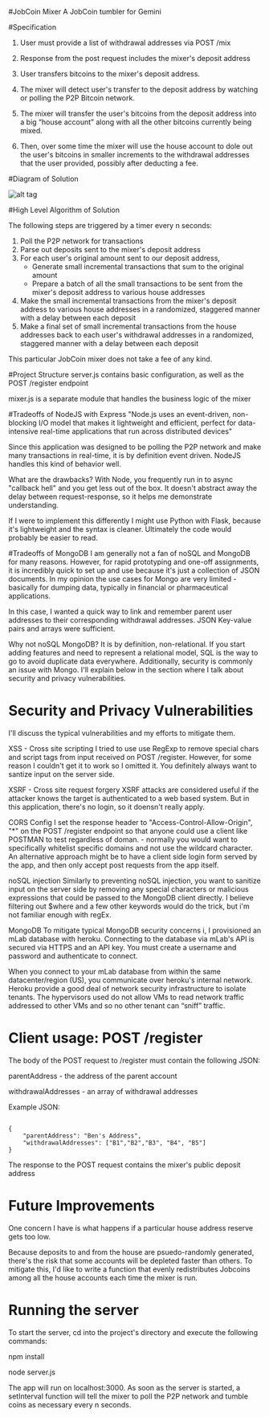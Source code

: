 #JobCoin Mixer
A JobCoin tumbler for Gemini 

#Specification
1. User must provide a list of withdrawal addresses via POST /mix

2. Response from the post request includes the mixer's deposit address

3. User transfers bitcoins to the mixer's deposit address.

4. The mixer will detect user's transfer to the deposit address by watching or polling the P2P Bitcoin network.

5.	The mixer will transfer the user's bitcoins from the deposit address into a big “house account” along with all the other bitcoins currently being mixed. 

6.	Then, over some time the mixer will use the house account to dole out the user's bitcoins in smaller increments to the withdrawal addresses that the user provided, possibly after deducting a fee.

#Diagram of Solution

![alt tag](flowchart.png)

#High Level Algorithm of Solution

The following steps are triggered by a timer every n seconds:

1. Poll the P2P network for transactions
2. Parse out deposits sent to the mixer's deposit address
3. For each user's original amount sent to our deposit address,
     * Generate small incremental transactions that sum to the original amount
     * Prepare a batch of all the small transactions to be sent from the mixer's deposit address to various house addresses
4. Make the small incremental transactions from the mixer's deposit address to various house addresses in a randomized, staggered manner with a delay between each deposit
5. Make a final set of small incremental transactions from the house addresses back to each user's withdrawal addresses in a randomized, staggered manner with a delay between each deposit

This particular JobCoin mixer does not take a fee of any kind.

#Project Structure
server.js contains basic configuration, as well as the POST /register endpoint

mixer.js is a separate module that handles the business logic of the mixer

#Tradeoffs of NodeJS with Express
"Node.js uses an event-driven, non-blocking I/O model that makes it lightweight and efficient, perfect for data-intensive real-time applications that run across distributed devices"

Since this application was designed to be polling the P2P network and make many transactions in real-time, it is by definition event driven. NodeJS handles this kind of behavior well.

What are the drawbacks? With Node, you frequently run in to async "callback hell" and you get less out of the box. It doesn't abstract away the delay between request-response, so it helps me demonstrate understanding. 

If I were to implement this differently I might use Python with Flask, because it's lightweight
and the syntax is cleaner. Ultimately the code would probably be easier to read.  

#Tradeoffs of MongoDB
I am generally not a fan of noSQL and MongoDB for many reasons. However, for rapid prototyping and one-off assignments, it is incredibly quick to set up and use because it's just a collection of JSON documents. In my opinion the use cases for Mongo are very limited - basically for dumping data, typically in financial or pharmaceutical applications. 

In this case, I wanted a quick way to link and remember parent user addresses to their corresponding withdrawal addresses. JSON Key-value pairs and arrays were sufficient. 


Why not noSQL MongoDB? It is by definition, non-relational. If you start adding features and need to represent a relational model, SQL is the way to go to avoid duplicate data everywhere. Additionally, security is commonly an issue with Mongo. I'll explain below in the section where I talk about security and privacy vulnerabilities. 

# Security and Privacy Vulnerabilities
I'll discuss the typical vulnerabilities and my efforts to mitigate them. 

XSS - Cross site scripting 
I tried to use use RegExp to remove special chars and script tags from input received on POST /register.
However, for some reason I couldn't get it to work so I omitted it. You definitely always want to santize input on the server side.

XSRF - Cross site request forgery
XSRF attacks are considered useful if the attacker knows the target is authenticated to a web based system. But in this application, there's no login, so it doensn't really apply. 

CORS Config 
I set the response header to "Access-Control-Allow-Origin", "*" on the POST /register endpoint so that
anyone could use a client like POSTMAN to test regardless of doman. - normally
you would want to specifically whitelist specific domains and not use the wildcard character. 
An alternative approach might be to have a client side login form served by the app, and then
only accept post requests from the app itself. 

noSQL injection
Similarly to preventing noSQL injection, you want to sanitize input on the server side by removing
any special characters or malicious expressions that could be passed to the MongoDB client directly. 
I believe filtering out $where and a few other keywords would do the trick, but i'm not
familiar enough with regEx.  

MongoDB
To mitigate typical MongoDB security concerns i, I provisioned an mLab database with heroku. Connecting to the database via mLab's API is secured via HTTPS and an API key. You must create a username and password and authenticate to connect.  

When you connect to your mLab database from within the same datacenter/region (US), you communicate over heroku's internal network. Heroku provide a good deal of network security infrastructure to isolate tenants. The hypervisors used do not allow VMs to read network traffic addressed to other VMs and so no other tenant can “sniff” traffic.

# Client usage: POST /register

The body of the POST request to /register must contain the following JSON:

parentAddress - the address of the parent account

withdrawalAddresses - an array of withdrawal addresses


Example JSON:

<pre><code>
{
	"parentAddress": "Ben's Address",
	"withdrawalAddresses": ["B1","B2","B3", "B4", "B5"]
}
</code></pre>

The response to the POST request contains the mixer's public deposit address


# Future Improvements
One concern I have is what happens if a particular house address reserve gets too low.

Because deposits to and from the house are psuedo-randomly generated, there's the risk
that some accounts will be depleted faster than others. To mitigate this, I'd like
to write a function that evenly redistributes Jobcoins among all the house accounts
each time the mixer is run. 

# Running the server

To start the server, cd into the project's directory and execute the following
commands:

npm install

node server.js

The app will run on localhost:3000. As soon as the server is started, a setInterval function will
tell the mixer to poll the P2P network and tumble coins as necessary every n seconds.

